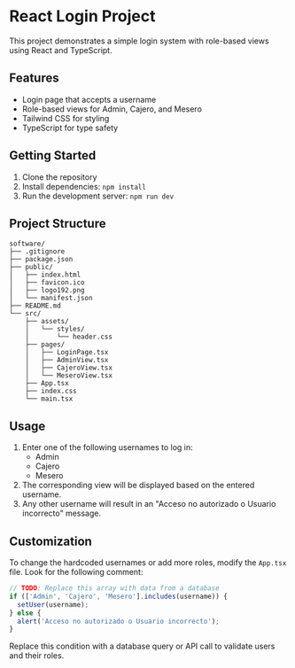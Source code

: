 # React Login Project

This project demonstrates a simple login system with role-based views using React and TypeScript.

## Features

- Login page that accepts a username
- Role-based views for Admin, Cajero, and Mesero
- Tailwind CSS for styling
- TypeScript for type safety

## Getting Started

1. Clone the repository
2. Install dependencies: `npm install`
3. Run the development server: `npm run dev`

## Project Structure

```
software/
├── .gitignore
├── package.json
├── public/
│   ├── index.html
│   ├── favicon.ico
│   ├── logo192.png
│   └── manifest.json
├── README.md
└── src/
    ├── assets/
    │   └── styles/
    │       └── header.css
    ├── pages/
    │   ├── LoginPage.tsx
    │   ├── AdminView.tsx
    │   ├── CajeroView.tsx
    │   └── MeseroView.tsx
    ├── App.tsx
    ├── index.css
    └── main.tsx
```

## Usage

1. Enter one of the following usernames to log in:
   - Admin
   - Cajero
   - Mesero
2. The corresponding view will be displayed based on the entered username.
3. Any other username will result in an "Acceso no autorizado o Usuario incorrecto" message.

## Customization

To change the hardcoded usernames or add more roles, modify the `App.tsx` file. Look for the following comment:

```typescript
// TODO: Replace this array with data from a database
if (['Admin', 'Cajero', 'Mesero'].includes(username)) {
  setUser(username);
} else {
  alert('Acceso no autorizado o Usuario incorrecto');
}
```

Replace this condition with a database query or API call to validate users and their roles.